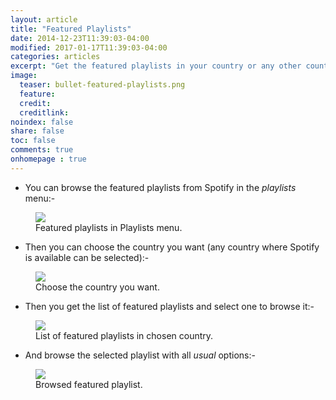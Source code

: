 ```yaml
---
layout: article
title: "Featured Playlists"
date: 2014-12-23T11:39:03-04:00
modified: 2017-01-17T11:39:03-04:00
categories: articles
excerpt: "Get the featured playlists in your country or any other country."
image:
  teaser: bullet-featured-playlists.png
  feature:
  credit: 
  creditlink:
noindex: false
share: false
toc: false
comments: true
onhomepage : true
---
```


* You can browse the featured playlists from Spotify in the *playlists* menu:-

<figure>
	<img src="{{ site.url }}/images/featured-playlists1.jpg">
	<figcaption>Featured playlists in Playlists menu.</figcaption>
</figure>

* Then you can choose the country you want (any country where Spotify is available can be selected):-

<figure>
	<img src="{{ site.url }}/images/featured-playlists2.jpg">
	<figcaption>Choose the country you want.</figcaption>
</figure>

* Then you get the list of featured playlists and select one to browse it:-

<figure>
	<img src="{{ site.url }}/images/featured-playlists3.jpg">
	<figcaption>List of featured playlists in chosen country.</figcaption>
</figure>

* And browse the selected playlist with all _usual_ options:-

<figure>
	<img src="{{ site.url }}/images/featured-playlists4.jpg">
	<figcaption>Browsed featured playlist.</figcaption>
</figure>
